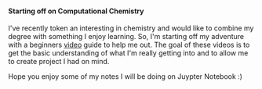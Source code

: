 #### Starting off on Computational Chemistry

I've recently token an interesting in chemistry and would like to combine my degree with something I enjoy learning. 
So, I'm starting off my adventure with a beginners [video](https://www.youtube.com/watch?v=YF-amZgE2h4&list=PLm8ZSArAXicIWTHEWgHG5mDr8YbrdcN1K&ab_channel=TMPChem) guide to help me out. 
The goal of these videos is to get the basic understanding of what I'm really getting into and to allow me to create project I had on mind. 

Hope you enjoy some of my notes I will be doing on Juypter Notebook :)  